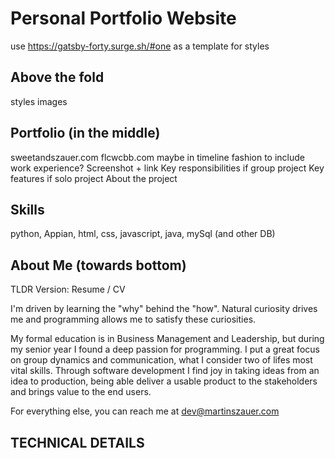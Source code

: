 # Personal Portfolio Website

use https://gatsby-forty.surge.sh/#one as a template for styles

## Above the fold

styles
images

## Portfolio (in the middle)

sweetandszauer.com
flcwcbb.com
maybe in timeline fashion to include work experience?
Screenshot + link
Key responsibilities if group project
Key features if solo project
About the project

## Skills

python, Appian, html, css, javascript, java, mySql (and other DB)

## About Me (towards bottom)

TLDR Version: Resume / CV

I'm driven by learning the "why" behind the "how". Natural curiosity drives me and programming allows me to satisfy these curiosities.

My formal education is in Business Management and Leadership, but during my senior year I found a deep passion for programming. I put a great focus on group dynamics and communication, what I consider  two of lifes most vital skills. Through software development I find joy in taking ideas from an idea to production, being able deliver a usable product to the stakeholders and brings value to the end users.

For everything else, you can reach me at dev@martinszauer.com

## TECHNICAL DETAILS

